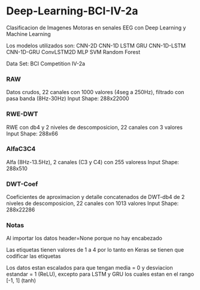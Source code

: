 # Deep-Learning-BCI-IV-2a
Clasificacion de Imagenes Motoras en senales EEG con Deep Learning y Machine Learning

Los modelos utilizados son:
CNN-2D
CNN-1D
LSTM
GRU
CNN-1D-LSTM
CNN-1D-GRU
ConvLSTM2D
MLP
SVM
Random Forest

Data Set: BCI Competition IV-2a

### RAW
Datos crudos, 22 canales con 1000 valores (4seg a 250Hz), filtrado con pasa banda (8Hz-30Hz)
Input Shape: 288x22000

### RWE-DWT
RWE con db4 y 2 niveles de descomposicion, 22 canales con 3 valores
Input Shape: 288x66

### AlfaC3C4
Alfa (8Hz-13.5Hz), 2 canales (C3 y C4) con 255 valoress
Input Shape: 288x510

### DWT-Coef
Coeficientes de aproximacion y detalle concatenados de DWT-db4 de 2 niveles de descomposicion, 22 canales con 1013 valores
Input Shape: 288x22286

### Notas
Al importar los datos header=None porque no hay encabezado

Las etiquetas tienen valores de 1 a 4 por lo tanto en Keras se tienen que codificar las etiquetas

Los datos estan escalados para que tengan media = 0 y desviacion estandar = 1 (ReLU), excepto para LSTM y GRU los cuales estan en el rango [-1, 1] (tanh)